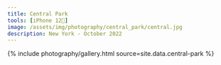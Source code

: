 ```yaml
---
title: Central Park
tools: [iPhone 12📱]
image: /assets/img/photography/central_park/central.jpg
description: New York - October 2022
---
```

<title>Central Park</title>
 <div class="container-fluid">
 <div class="row">

{% include photography/gallery.html source=site.data.central-park %}

</div>
</div>